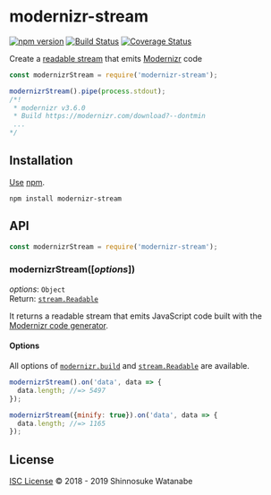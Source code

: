 # modernizr-stream

[![npm version](https://img.shields.io/npm/v/modernizr-stream.svg)](https://www.npmjs.com/package/modernizr-stream)
[![Build Status](https://travis-ci.com/shinnn/modernizr-stream.svg?branch=master)](https://travis-ci.com/shinnn/modernizr-stream)
[![Coverage Status](https://img.shields.io/coveralls/shinnn/modernizr-stream.svg)](https://coveralls.io/github/shinnn/modernizr-stream?branch=master)

Create a [readable stream](https://nodejs.org/api/stream.html#stream_class_stream_readable) that emits [Modernizr](https://modernizr.com/) code

```javascript
const modernizrStream = require('modernizr-stream');

modernizrStream().pipe(process.stdout);
/*!
 * modernizr v3.6.0
 * Build https://modernizr.com/download?--dontmin
 ...
*/
```

## Installation

[Use](https://docs.npmjs.com/cli/install) [npm](https://docs.npmjs.com/about-npm/).

```
npm install modernizr-stream
```

## API

```javascript
const modernizrStream = require('modernizr-stream');
```

### modernizrStream([*options*])

*options*: `Object`  
Return: [`stream.Readable`](https://nodejs.org/api/stream.html#stream_class_stream_readable_1)

It returns a readable stream that emits JavaScript code built with the [Modernizr code generator](https://www.npmjs.com/package/modernizr#building).

#### Options

All options of [`modernizr.build`](https://github.com/Modernizr/Modernizr#building) and [`stream.Readable`](https://nodejs.org/api/stream.html#stream_new_stream_readable_options) are available.

```javascript
modernizrStream().on('data', data => {
  data.length; //=> 5497
});

modernizrStream({minify: true}).on('data', data => {
  data.length; //=> 1165
});
```

## License

[ISC License](./LICENSE) © 2018 - 2019 Shinnosuke Watanabe
